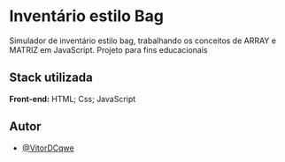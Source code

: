 
# Inventário estilo Bag

Simulador de inventário estilo bag, trabalhando os conceitos de ARRAY e MATRIZ em JavaScript. Projeto para fins educacionais

## Stack utilizada

**Front-end:** HTML; Css; JavaScript
## Autor

- [@VitorDCqwe](https://github.com/VitorDCqwe)

